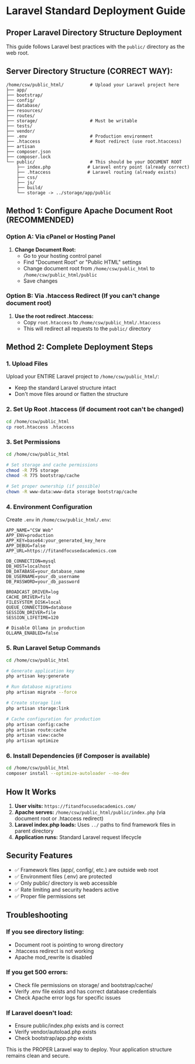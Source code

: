 # Laravel Standard Deployment Guide

## Proper Laravel Directory Structure Deployment

This guide follows Laravel best practices with the `public/` directory as the web root.

## Server Directory Structure (CORRECT WAY):

```
/home/csw/public_html/          # Upload your Laravel project here
├── app/
├── bootstrap/
├── config/
├── database/
├── resources/
├── routes/
├── storage/                    # Must be writable
├── tests/
├── vendor/
├── .env                        # Production environment
├── .htaccess                   # Root redirect (use root.htaccess)
├── artisan
├── composer.json
├── composer.lock
└── public/                     # This should be your DOCUMENT ROOT
    ├── index.php              # Laravel entry point (already correct)
    ├── .htaccess              # Laravel routing (already exists)
    ├── css/
    ├── js/
    ├── build/
    └── storage -> ../storage/app/public
```

## Method 1: Configure Apache Document Root (RECOMMENDED)

### Option A: Via cPanel or Hosting Panel
1. **Change Document Root:**
   - Go to your hosting control panel
   - Find "Document Root" or "Public HTML" settings
   - Change document root from `/home/csw/public_html` to `/home/csw/public_html/public`
   - Save changes

### Option B: Via .htaccess Redirect (If you can't change document root)
1. **Use the root redirect .htaccess:**
   - Copy `root.htaccess` to `/home/csw/public_html/.htaccess`
   - This will redirect all requests to the `public/` directory

## Method 2: Complete Deployment Steps

### 1. Upload Files
Upload your ENTIRE Laravel project to `/home/csw/public_html/`:
- Keep the standard Laravel structure intact
- Don't move files around or flatten the structure

### 2. Set Up Root .htaccess (if document root can't be changed)
```bash
cd /home/csw/public_html
cp root.htaccess .htaccess
```

### 3. Set Permissions
```bash
cd /home/csw/public_html

# Set storage and cache permissions
chmod -R 775 storage
chmod -R 775 bootstrap/cache

# Set proper ownership (if possible)
chown -R www-data:www-data storage bootstrap/cache
```

### 4. Environment Configuration
Create `.env` in `/home/csw/public_html/.env`:
```env
APP_NAME="CSW Web"
APP_ENV=production
APP_KEY=base64:your_generated_key_here
APP_DEBUG=false
APP_URL=https://fitandfocusedacademics.com

DB_CONNECTION=mysql
DB_HOST=localhost
DB_DATABASE=your_database_name
DB_USERNAME=your_db_username
DB_PASSWORD=your_db_password

BROADCAST_DRIVER=log
CACHE_DRIVER=file
FILESYSTEM_DISK=local
QUEUE_CONNECTION=database
SESSION_DRIVER=file
SESSION_LIFETIME=120

# Disable Ollama in production
OLLAMA_ENABLED=false
```

### 5. Run Laravel Setup Commands
```bash
cd /home/csw/public_html

# Generate application key
php artisan key:generate

# Run database migrations
php artisan migrate --force

# Create storage link
php artisan storage:link

# Cache configuration for production
php artisan config:cache
php artisan route:cache
php artisan view:cache
php artisan optimize
```

### 6. Install Dependencies (if Composer is available)
```bash
cd /home/csw/public_html
composer install --optimize-autoloader --no-dev
```

## How It Works

1. **User visits:** `https://fitandfocusedacademics.com/`
2. **Apache serves:** `/home/csw/public_html/public/index.php` (via document root or .htaccess redirect)
3. **Laravel index.php loads:** Uses `../` paths to find framework files in parent directory
4. **Application runs:** Standard Laravel request lifecycle

## Security Features

- ✅ Framework files (app/, config/, etc.) are outside web root
- ✅ Environment files (.env) are protected
- ✅ Only public/ directory is web accessible
- ✅ Rate limiting and security headers active
- ✅ Proper file permissions set

## Troubleshooting

### If you see directory listing:
- Document root is pointing to wrong directory
- .htaccess redirect is not working
- Apache mod_rewrite is disabled

### If you get 500 errors:
- Check file permissions on storage/ and bootstrap/cache/
- Verify .env file exists and has correct database credentials
- Check Apache error logs for specific issues

### If Laravel doesn't load:
- Ensure public/index.php exists and is correct
- Verify vendor/autoload.php exists
- Check bootstrap/app.php exists

This is the PROPER Laravel way to deploy. Your application structure remains clean and secure.